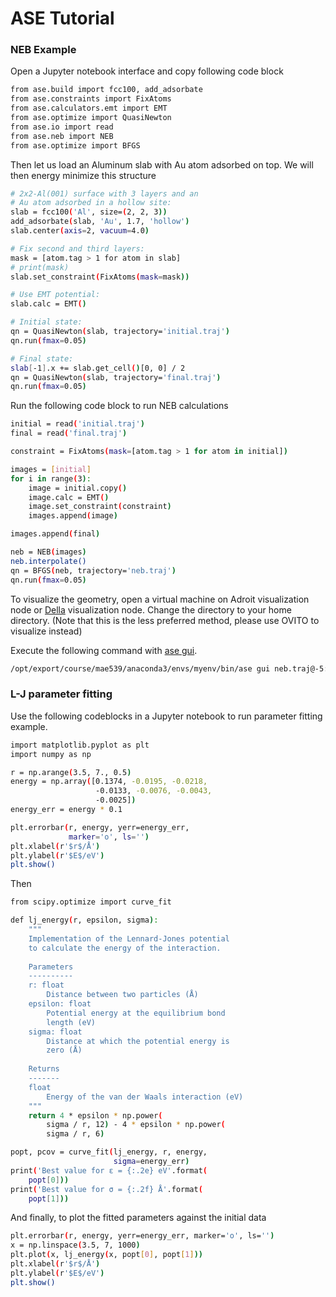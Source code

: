 # ASE Tutorial


### NEB Example

Open a Jupyter notebook interface and copy following code block

```sh
from ase.build import fcc100, add_adsorbate
from ase.constraints import FixAtoms
from ase.calculators.emt import EMT
from ase.optimize import QuasiNewton
from ase.io import read
from ase.neb import NEB
from ase.optimize import BFGS
```

Then let us load an Aluminum slab with Au atom adsorbed on top. We will then energy minimize this structure

```sh
# 2x2-Al(001) surface with 3 layers and an
# Au atom adsorbed in a hollow site:
slab = fcc100('Al', size=(2, 2, 3))
add_adsorbate(slab, 'Au', 1.7, 'hollow')
slab.center(axis=2, vacuum=4.0)

# Fix second and third layers:
mask = [atom.tag > 1 for atom in slab]
# print(mask)
slab.set_constraint(FixAtoms(mask=mask))

# Use EMT potential:
slab.calc = EMT()

# Initial state:
qn = QuasiNewton(slab, trajectory='initial.traj')
qn.run(fmax=0.05)

# Final state:
slab[-1].x += slab.get_cell()[0, 0] / 2
qn = QuasiNewton(slab, trajectory='final.traj')
qn.run(fmax=0.05)
```

Run the following code block to run NEB calculations

```sh
initial = read('initial.traj')
final = read('final.traj')

constraint = FixAtoms(mask=[atom.tag > 1 for atom in initial])

images = [initial]
for i in range(3):
    image = initial.copy()
    image.calc = EMT()
    image.set_constraint(constraint)
    images.append(image)

images.append(final)

neb = NEB(images)
neb.interpolate()
qn = BFGS(neb, trajectory='neb.traj')
qn.run(fmax=0.05)
```

To visualize the geometry, open a virtual machine on Adroit visualization node or [Della](https://researchcomputing.princeton.edu/systems/della#vis-nodes) visualization node. Change the directory to your home directory. (Note that this is the less preferred method, please use OVITO to visualize instead)

Execute the following command with [ase gui](https://wiki.fysik.dtu.dk/ase/ase/gui/basics.html).

```sh
/opt/export/course/mae539/anaconda3/envs/myenv/bin/ase gui neb.traj@-5:
```

### L-J parameter fitting

Use the following codeblocks in a Jupyter notebook to run parameter fitting example.

```sh
import matplotlib.pyplot as plt
import numpy as np

r = np.arange(3.5, 7., 0.5)
energy = np.array([0.1374, -0.0195, -0.0218, 
                   -0.0133, -0.0076, -0.0043, 
                   -0.0025])
energy_err = energy * 0.1

plt.errorbar(r, energy, yerr=energy_err, 
             marker='o', ls='')
plt.xlabel(r'$r$/Å')
plt.ylabel(r'$E$/eV')
plt.show()
```

Then

```sh
from scipy.optimize import curve_fit

def lj_energy(r, epsilon, sigma):
    """
    Implementation of the Lennard-Jones potential 
    to calculate the energy of the interaction.
    
    Parameters
    ----------
    r: float
        Distance between two particles (Å)
    epsilon: float 
        Potential energy at the equilibrium bond 
        length (eV)
    sigma: float 
        Distance at which the potential energy is 
        zero (Å)
    
    Returns
    -------
    float
        Energy of the van der Waals interaction (eV)
    """
    return 4 * epsilon * np.power(
        sigma / r, 12) - 4 * epsilon * np.power(
        sigma / r, 6)

popt, pcov = curve_fit(lj_energy, r, energy, 
                       sigma=energy_err)
print('Best value for ε = {:.2e} eV'.format(
    popt[0]))
print('Best value for σ = {:.2f} Å'.format(
    popt[1]))
```

And finally, to plot the fitted parameters against the initial data

```sh
plt.errorbar(r, energy, yerr=energy_err, marker='o', ls='')
x = np.linspace(3.5, 7, 1000)
plt.plot(x, lj_energy(x, popt[0], popt[1]))
plt.xlabel(r'$r$/Å')
plt.ylabel(r'$E$/eV')
plt.show()
```
